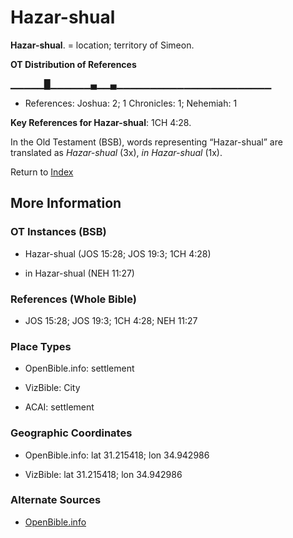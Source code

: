 # Hazar-shual
**Hazar-shual**. 
= location; territory of Simeon. 


**OT Distribution of References**

▁▁▁▁▁█▁▁▁▁▁▁▄▁▁▄▁▁▁▁▁▁▁▁▁▁▁▁▁▁▁▁▁▁▁▁▁▁▁
* References: Joshua: 2; 1 Chronicles: 1; Nehemiah: 1



**Key References for Hazar-shual**: 
1CH 4:28. 


In the Old Testament (BSB), words representing “Hazar-shual” are translated as 
*Hazar-shual* (3x), *in Hazar-shual* (1x). 




Return to [Index](00-Index.md)

## More Information

### OT Instances (BSB)

* Hazar-shual (JOS 15:28; JOS 19:3; 1CH 4:28)

* in Hazar-shual (NEH 11:27)



### References (Whole Bible)

* JOS 15:28; JOS 19:3; 1CH 4:28; NEH 11:27


### Place Types

* OpenBible.info: settlement

* VizBible: City

* ACAI: settlement



### Geographic Coordinates

* OpenBible.info: lat 31.215418; lon 34.942986

* VizBible: lat 31.215418; lon 34.942986



### Alternate Sources

* [OpenBible.info](https://www.openbible.info/geo/ancient/a89005a)



